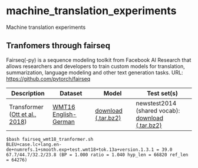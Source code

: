 # machine_translation_experiments
Machine translation experiments

## Tranfomers through fairseq
  Fairseq(-py) is a sequence modeling toolkit from Facebook AI Research that allows researchers and developers to train custom models for translation, summarization, language modeling and other text generation tasks. 
  URL: https://github.com/pytorch/fairseq
  
  Description | Dataset | Model | Test set(s)
  ---|---|---|---
  Transformer <br> ([Ott et al., 2018](https://arxiv.org/abs/1806.00187)) | [WMT16 English-German](https://drive.google.com/uc?export=download&id=0B_bZck-ksdkpM25jRUN2X2UxMm8) | [download (.tar.bz2)](https://dl.fbaipublicfiles.com/fairseq/models/wmt16.en-de.joined-dict.transformer.tar.bz2) | newstest2014 (shared vocab): <br> [download (.tar.bz2)](https://dl.fbaipublicfiles.com/fairseq/data/wmt16.en-de.joined-dict.newstest2014.tar.bz2)
  ```
  $bash fairseq_wmt18_tranformer.sh
  BLEU+case.lc+lang.en-de+numrefs.1+smooth.exp+test.wmt18+tok.13a+version.1.3.1 = 39.0 67.7/44.7/32.2/23.8 (BP = 1.000 ratio = 1.040 hyp_len = 66820 ref_len = 64276)
  ```
  

